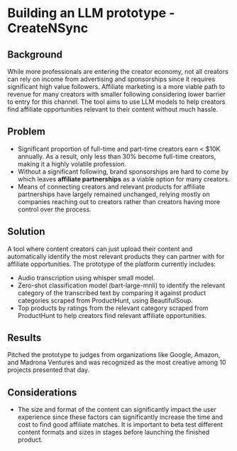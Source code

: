# Building an LLM prototype - CreateNSync

## Background
While more professionals are entering the creator economy, not all creators can rely on income from advertising and sponsorships since it requires significant high value followers. Affiliate marketing is a more viable path to revenue for many creators with smaller following considering lower barrier to entry for this channel. The tool aims to use LLM models to help creators find affiliate opportunities relevant to their content without much hassle.

## Problem
* Significant proportion of full-time and part-time creators earn < $10K annually. As a result, only less than 30% become full-time creators, making it a highly volatile profession.
* Without a significant following, brand sponsorships are hard to come by which leaves **affiliate partnerships** as a viable option for many creators.
* Means of connecting creators and relevant products for affiliate partnerships have largely remained unchanged, relying mostly on companies reaching out to creators rather than creators having more control over the process.

## Solution
A tool where content creators can just upload their content and automatically identify the most relevant products they can partner with for affiliate opportunities. The prototype of the platform currently includes:

* Audio transcription using whisper small model.
* Zero-shot classification model (bart-large-mnli) to identify the relevant category of the transcribed text by comparing it against product categories scraped from ProductHunt, using BeautifulSoup.
* Top products by ratings from the relevant category scraped from ProductHunt to help creators find relevant affiliate opportunities.

## Results
Pitched the prototype to judges from organizations like Google, Amazon, and Madrona Ventures and was recognized as the most creative among 10 projects presented that day. 

## Considerations
* The size and format of the content can significantly impact the user experience since these factors can significantly increase the time and cost to find good affiliate matches. It is important to beta test different content formats and sizes in stages before launching the finished product.
